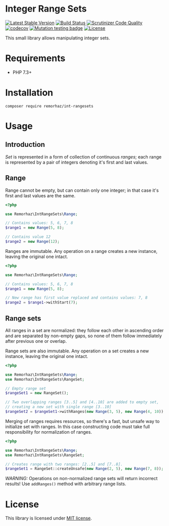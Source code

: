 # Integer Range Sets
[![Latest Stable Version](https://poser.pugx.org/remorhaz/int-rangesets/v/stable)](https://packagist.org/packages/remorhaz/int-rangesets)
[![Build Status](https://travis-ci.com/remorhaz/php-int-rangesets.svg?branch=master)](https://travis-ci.com/remorhaz/php-int-rangesets)
[![Scrutinizer Code Quality](https://scrutinizer-ci.com/g/remorhaz/php-int-rangesets/badges/quality-score.png?b=master)](https://scrutinizer-ci.com/g/remorhaz/php-int-rangesets/?branch=master)
[![codecov](https://codecov.io/gh/remorhaz/php-int-rangesets/branch/master/graph/badge.svg)](https://codecov.io/gh/remorhaz/php-int-rangesets)
[![Mutation testing badge](https://img.shields.io/endpoint?style=flat&url=https%3A%2F%2Fbadge-api.stryker-mutator.io%2Fgithub.com%2Fremorhaz%2Fphp-int-rangesets%2Fmaster)](https://dashboard.stryker-mutator.io/reports/github.com/remorhaz/php-int-rangesets/master)
[![License](https://poser.pugx.org/remorhaz/int-rangesets/license)](https://packagist.org/packages/remorhaz/int-rangesets)

This small library allows manipulating integer sets.

# Requirements

- PHP 7.3+

# Installation

```shell script
composer require remorhaz/int-rangesets
```

# Usage
## Introduction 
_Set_ is represented in a form of collection of continuous _ranges_; each range is represented by a pair of integers denoting it's first and last values.

## Range 
Range cannot be empty, but can contain only one integer; in that case it's first and last values are the same.

```php
<?php

use Remorhaz\IntRangeSets\Range;

// Contains values: 5, 6, 7, 8
$range1 = new Range(5, 8);

// Contains value 12
$range2 = new Range(12);
``` 
Ranges are immutable. Any operation on a range creates a new instance, leaving the original one intact.
```php
<?php

use Remorhaz\IntRangeSets\Range;

// Contains values: 5, 6, 7, 8
$range1 = new Range(5, 8);

// New range has first value replaced and contains values: 7, 8
$range2 = $range1->withStart(7);
```

## Range sets 
All ranges in a set are normalized: they follow each other in ascending order and are separated by non-empty gaps, so none of them follow immediately after previous one or overlap.

Range sets are also immutable. Any operation on a set creates a new instance, leaving the original one intact.

```php
<?php

use Remorhaz\IntRangeSets\Range;
use Remorhaz\IntRangeSets\RangeSet;

// Empty range set
$rangeSet1 = new RangeSet();

// Two overlapping ranges [3..5] and [4..10] are added to empty set,
// creating a new set with single range [3..10]
$rangeSet2 = $rangeSet1->withRanges(new Range(3, 5), new Range(4, 10));
``` 

Merging of ranges requires resources, so there's a fast, but unsafe way to initialize set with ranges. In this case constructing code must take full responsibility for normalization of ranges.

```php
<?php

use Remorhaz\IntRangeSets\Range;
use Remorhaz\IntRangeSets\RangeSet;

// Creates range with two ranges: [2..5] and [7..8].
$rangeSet1 = RangeSet::createUnsafe(new Range(2, 5), new Range(7, 8));

```

*WARNING:* Operations on non-normalized range sets will return incorrect results! Use `addRanges()` method with arbitrary range lists.

# License
This library is licensed under [MIT license](./LICENSE).